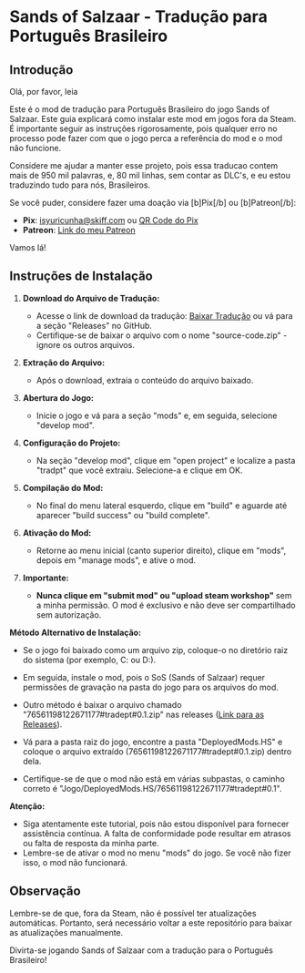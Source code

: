 # Sands of Salzaar - Tradução para Português Brasileiro

## Introdução

Olá, por favor, leia

Este é o mod de tradução para Português Brasileiro do jogo Sands of Salzaar. Este guia explicará como instalar este mod em jogos fora da Steam. É importante seguir as instruções rigorosamente, pois qualquer erro no processo pode fazer com que o jogo perca a referência do mod e o mod não funcione.

Considere me ajudar a manter esse projeto, pois essa traducao contem mais de 950 mil palavras, e, 80 mil linhas, sem contar as DLC's, e eu estou traduzindo tudo para nós, Brasileiros.

Se você puder, considere fazer uma doação via [b]Pix[/b] ou [b]Patreon[/b]:
- <strong>Pix</strong>: isyuricunha@skiff.com ou [QR Code do Pix](https://raw.githubusercontent.com/isyuricunha/sands-of-salzaar-game-translation/main/576-892-max.png)
- <strong>Patreon</strong>: [Link do meu Patreon](https://www.patreon.com/user?u=81633504)

Vamos lá!

## Instruções de Instalação

1. **Download do Arquivo de Tradução:**
   - Acesse o link de download da tradução: [Baixar Tradução](https://github.com/isyuricunha/sands-of-salzaar-game-translation/releases/) ou vá para a seção "Releases" no GitHub.
   - Certifique-se de baixar o arquivo com o nome "source-code.zip" - ignore os outros arquivos.

2. **Extração do Arquivo:**
   - Após o download, extraia o conteúdo do arquivo baixado.

3. **Abertura do Jogo:**
   - Inicie o jogo e vá para a seção "mods" e, em seguida, selecione "develop mod".

4. **Configuração do Projeto:**
   - Na seção "develop mod", clique em "open project" e localize a pasta "tradpt" que você extraiu. Selecione-a e clique em OK.

5. **Compilação do Mod:**
   - No final do menu lateral esquerdo, clique em "build" e aguarde até aparecer "build success" ou "build complete".

6. **Ativação do Mod:**
   - Retorne ao menu inicial (canto superior direito), clique em "mods", depois em "manage mods", e ative o mod.

7. **Importante:**
   - **Nunca clique em "submit mod" ou "upload steam workshop"** sem a minha permissão. O mod é exclusivo e não deve ser compartilhado sem autorização.

**Método Alternativo de Instalação:**
   
- Se o jogo foi baixado como um arquivo zip, coloque-o no diretório raiz do sistema (por exemplo, C: ou D:).
- Em seguida, instale o mod, pois o SoS (Sands of Salzaar) requer permissões de gravação na pasta do jogo para os arquivos do mod.

- Outro método é baixar o arquivo chamado "76561198122671177#tradept#0.1.zip" nas releases ([Link para as Releases](https://github.com/isyuricunha/sands-of-salzaar-game-translation/releases/)).
- Vá para a pasta raiz do jogo, encontre a pasta "DeployedMods.HS" e coloque o arquivo extraído (76561198122671177#tradept#0.1.zip) dentro dela.
- Certifique-se de que o mod não está em várias subpastas, o caminho correto é "Jogo/DeployedMods.HS/76561198122671177#tradept#0.1".

**Atenção:**
- Siga atentamente este tutorial, pois não estou disponível para fornecer assistência contínua. A falta de conformidade pode resultar em atrasos ou falta de resposta da minha parte.
- Lembre-se de ativar o mod no menu "mods" do jogo. Se você não fizer isso, o mod não funcionará.

## Observação

Lembre-se de que, fora da Steam, não é possível ter atualizações automáticas. Portanto, será necessário voltar a este repositório para baixar as atualizações manualmente.

Divirta-se jogando Sands of Salzaar com a tradução para o Português Brasileiro!

